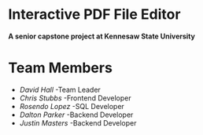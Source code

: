 # Interactive PDF File Editor
**A senior capstone project at Kennesaw State University**
# Team Members
+ *David Hall* -Team Leader
+ *Chris Stubbs* -Frontend Developer
+ *Rosendo Lopez* -SQL Developer
+ *Dalton Parker* -Backend Developer
+ *Justin Masters* -Backend Developer